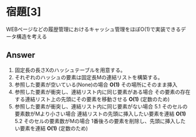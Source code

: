 # 宿題[3]
WEBページなどの履歴管理におけるキャッシュ管理をほぼO(1)で実装できるデータ構造を考える

## Answer
1. 固定長の長さXのハッシュテーブルを用意する。
2. それぞれのハッシュの要素は固定長Mの連結リストを構築する。
3. 参照した要素が空いている(None)の場合 **O(1)**
   その場所にそのまま挿入
4. 参照した要素が衝突し、連結リスト内に同じ要素がある場合
   その要素の存在する連結リスト上の先頭にその要素を移動させる **O(1)** (定数のため)
6. 参照した要素が衝突し、連結リスト内に同じ要素がない場合
   5.1 そのセルの要素数がMより小さい場合 
       連結リストの先頭に挿入したい要素を連結 **O(1)**
   5.2 そのセルの要素数がMの場合
       1番後ろの要素を削除し、先頭に挿入したい要素を連結 **O(1)** (定数のため)
